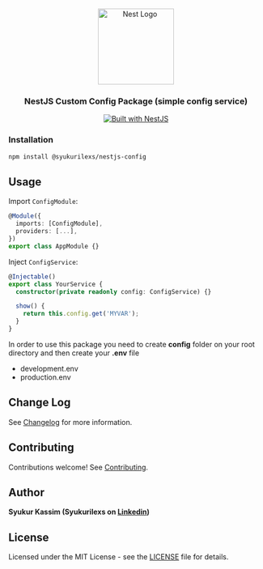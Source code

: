 <h1 align="center"></h1>

<div align="center">
  <a href="http://nestjs.com/" target="_blank">
    <img src="https://nestjs.com/img/logo_text.svg" width="150" alt="Nest Logo" />
  </a>
</div>

<h3 align="center">NestJS Custom Config Package (simple config service)</h3>

<div align="center">
  <a href="https://nestjs.com" target="_blank">
    <img src="https://img.shields.io/badge/built%20with-NestJs-red.svg" alt="Built with NestJS">
  </a>
</div>

### Installation

```bash
npm install @syukurilexs/nestjs-config
```

## Usage

Import `ConfigModule`:

```typescript
@Module({
  imports: [ConfigModule],
  providers: [...],
})
export class AppModule {}
```

Inject `ConfigService`:

```typescript
@Injectable()
export class YourService {
  constructor(private readonly config: ConfigService) {}

  show() {
    return this.config.get('MYVAR');
  }
}
```

In order to use this package you need to create **config** folder on your root directory and then create your **.env** file
- development.env
- production.env

## Change Log

See [Changelog](CHANGELOG.md) for more information.

## Contributing

Contributions welcome! See [Contributing](CONTRIBUTING.md).

## Author

**Syukur Kassim (Syukurilexs on [Linkedin](https://www.linkedin.com/in/syukurilexs))**

## License

Licensed under the MIT License - see the [LICENSE](LICENSE) file for details.